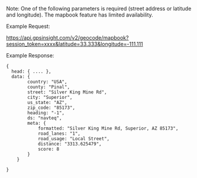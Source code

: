 Note: One of the following parameters is required (street address or latitude and longitude). The mapbook feature has limited availability.

Example Request:

https://api.gpsinsight.com/v2/geocode/mapbook?session_token=xxxx&latitude=33.333&longitude=-111.111

Example Response:

    {
      head: { .... },
      data: {
            country: "USA",
            county: "Pinal",
            street: "Silver King Mine Rd",
            city: "Superior",
            us_state: "AZ",
            zip_code: "85173",
            heading: "-1",
            ds: "navteq",
            meta: {
                formatted: "Silver King Mine Rd, Superior, AZ 85173",
                road_lanes: "1",
                road_usage: "Local Street",
                distance: "3313.625479",
                score: 8
            }
        }
    
    }
